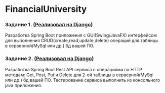 # FinancialUniversity

### Задание 1. ([Реализовал на Django](/Cinema))
Разработка Spring Boot приложения с GUI(Swing/JavaFX) интерфейсом для выполнения
CRUD(create,read,update,delete) операций для таблицы в серверной(MySql или др.) бд вашей ПО.

### Задание 2. ([Реализовал на Django](/Cinema))
Разработка Spring Boot Rest API сервиса с операциями по HTTP методам: Get, Post, Put и Delete для
2-ой таблицы в серверной(MySql или др.) бд вашей ПО. Тестирование сервиса выполнить из
консольного java приложения.

